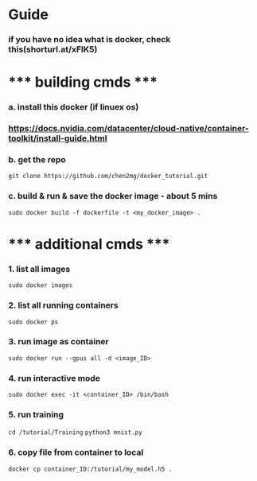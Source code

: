 # Guide

### if you have no idea what is docker, check this(shorturl.at/xFIK5)


# *** building cmds ***

### a. install this docker (if linuex os)
### https://docs.nvidia.com/datacenter/cloud-native/container-toolkit/install-guide.html

### b. get the repo
`git clone https://github.com/chen2mg/docker_tutorial.git`

### c. build & run & save the docker image - about 5 mins
`sudo docker build -f dockerfile -t <my_docker_image> .`

# *** additional cmds ***

### 1. list all images
`sudo docker images`

### 2. list all running containers
`sudo docker ps`

### 3. run image as container
`sudo docker run --gpus all -d <image_ID>`

### 4. run interactive mode
`sudo docker exec -it <container_ID> /bin/bash`

### 5. run training
`cd /tutorial/Training`
`python3 mnist.py`

### 6. copy file from container to local
`docker cp container_ID:/tutorial/my_model.h5 .`
